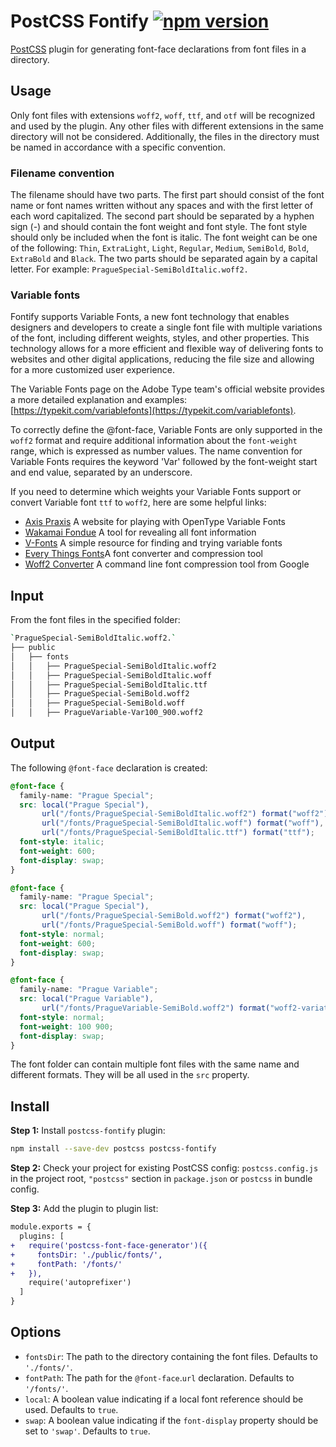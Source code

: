 # PostCSS Fontify [![npm version](https://badge.fury.io/js/postcss-fontify.svg)](https://badge.fury.io/js/postcss-fontify)

[PostCSS](https://github.com/postcss/postcss) plugin for generating font-face declarations from font files in a directory.

## Usage

Only font files with extensions `woff2`, `woff`, `ttf`, and `otf` will be recognized and used by the plugin. Any other files with different extensions in the same directory will not be considered. Additionally, the files in the directory must be named in accordance with a specific convention.

### Filename convention

The filename should have two parts. The first part should consist of the font name or font names written without any spaces and with the first letter of each word capitalized. The second part should be separated by a hyphen sign (-) and should contain the font weight and font style. The font style should only be included when the font is italic. The font weight can be one of the following: `Thin`, `ExtraLight`, `Light`, `Regular`, `Medium`, `SemiBold`, `Bold`, `ExtraBold` and `Black`. The two parts should be separated again by a capital letter. For example: `PragueSpecial-SemiBoldItalic.woff2.`

### Variable fonts

Fontify supports Variable Fonts, a new font technology that enables designers and developers to create a single font file with multiple variations of the font, including different weights, styles, and other properties. This technology allows for a more efficient and flexible way of delivering fonts to websites and other digital applications, reducing the file size and allowing for a more customized user experience.

The Variable Fonts page on the Adobe Type team's official website provides a more detailed explanation and examples: [https://typekit.com/variablefonts](https://typekit.com/variablefonts).

To correctly define the @font-face, Variable Fonts are only supported in the `woff2` format and require additional information about the `font-weight` range, which is expressed as number values. The name convention for Variable Fonts requires the keyword 'Var' followed by the font-weight start and end value, separated by an underscore.

If you need to determine which weights your Variable Fonts support or convert Variable font `ttf` to `woff2`, here are some helpful links:

- [Axis Praxis](https://www.axis-praxis.org/) A website for playing with OpenType Variable Fonts
- [Wakamai Fondue](https://wakamaifondue.com/) A tool for revealing all font information
- [V-Fonts](https://v-fonts.com/) A simple resource for finding and trying variable fonts
- [Every Things Fonts](https://everythingfonts.com/ttf-to-woff2)A font converter and compression tool
- [Woff2 Converter](https://github.com/google/woff2) A command line font compression tool from Google

## Input

From the font files in the specified folder:

```sh
`PragueSpecial-SemiBoldItalic.woff2.`
├── public
│   ├── fonts
│   │   ├── PragueSpecial-SemiBoldItalic.woff2
│   │   ├── PragueSpecial-SemiBoldItalic.woff
│   │   ├── PragueSpecial-SemiBoldItalic.ttf
│   │   ├── PragueSpecial-SemiBold.woff2
│   │   ├── PragueSpecial-SemiBold.woff
│   │   ├── PragueVariable-Var100_900.woff2
```

## Output

The following `@font-face` declaration is created:

```css
@font-face {
  family-name: "Prague Special";
  src: local("Prague Special"),
       url("/fonts/PragueSpecial-SemiBoldItalic.woff2") format("woff2"),
       url("/fonts/PragueSpecial-SemiBoldItalic.woff") format("woff"),
       url("/fonts/PragueSpecial-SemiBoldItalic.ttf") format("ttf");
  font-style: italic;
  font-weight: 600;
  font-display: swap;
}

@font-face {
  family-name: "Prague Special";
  src: local("Prague Special"),
       url("/fonts/PragueSpecial-SemiBold.woff2") format("woff2"),
       url("/fonts/PragueSpecial-SemiBold.woff") format("woff");
  font-style: normal;
  font-weight: 600;
  font-display: swap;
}

@font-face {
  family-name: "Prague Variable";
  src: local("Prague Variable"),
       url("/fonts/PragueVariable-SemiBold.woff2") format("woff2-variations");
  font-style: normal;
  font-weight: 100 900;
  font-display: swap;
}
```

The font folder can contain multiple font files with the same name and different formats. They will be all used in the `src` property.

## Install

**Step 1:** Install `postcss-fontify` plugin:

```sh
npm install --save-dev postcss postcss-fontify
```

**Step 2:** Check your project for existing PostCSS config: `postcss.config.js`
in the project root, `"postcss"` section in `package.json`
or `postcss` in bundle config.

**Step 3:** Add the plugin to plugin list:

```diff
module.exports = {
  plugins: [
+   require('postcss-font-face-generator')({
+     fontsDir: './public/fonts/',
+     fontPath: '/fonts/'
+   }),
    require('autoprefixer')
  ]
}
```

## Options

- `fontsDir`: The path to the directory containing the font files. Defaults to `'./fonts/'`.
- `fontPath`: The path for the `@font-face`.`url` declaration. Defaults to `'/fonts/'`.
- `local`: A boolean value indicating if a local font reference should be used. Defaults to `true`.
- `swap`: A boolean value indicating if the `font-display` property should be set to `'swap'`. Defaults to `true`.

[official docs]: https://github.com/postcss/postcss#usage
